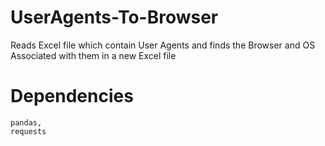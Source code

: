 # UserAgents-To-Browser
Reads Excel file which contain User Agents and finds the Browser and OS Associated with them in a new Excel file

# Dependencies
	pandas,
	requests
